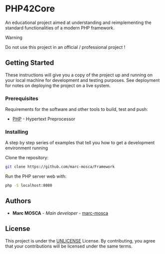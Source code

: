 # PHP42Core

An educational project aimed at understanding and reimplementing the
standard functionalities of a modern PHP framework.

> [!WARNING]  
> Do not use this project in an official / professional project !

## Getting Started

These instructions will give you a copy of the project up and running on
your local machine for development and testing purposes. See deployment
for notes on deploying the project on a live system.

### Prerequisites

Requirements for the software and other tools to build, test and push:

- [PHP](https://www.php.net/) - Hypertext Preprocessor

### Installing

A step by step series of examples that tell you how to get a development
environment running

Clone the repository:

```bash
git clone https://github.com/marc-mosca/Framework
```

Run the PHP server web with:

```bash
php -S localhost:8080
```

## Authors

- **Marc MOSCA** - *Main developer* -
  [marc-mosca](https://github.com/marc-mosca)

## License

This project is under the [UNLICENSE](LICENSE) License.
By contributing, you agree that your contributions will be licensed under the
same terms.
